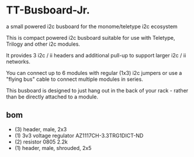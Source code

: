 # TT-Busboard-Jr.

a small powered i2c busboard for the monome/teletype i2c ecosystem

This is compact powered i2c busboard suitable for use with Teletype, Trilogy and other i2c modules. 

It provides 3 i2c / ii headers and additional pull-up to support larger i2c / ii networks.

You can connect up to 6 modules with regular (1x3) i2c jumpers or use a "flying bus" cable to connect multiple modules in series.

This busboard is designed to just hang out in the back of your rack - rather than be directly attached to a module.





## bom

* (3) header, male, 2x3 
* (1) 3v3 voltage regulator AZ1117CH-3.3TRG1DICT-ND
* (2) resistor 0805 2.2k 
* (1) header, male, shrouded, 2x5 
